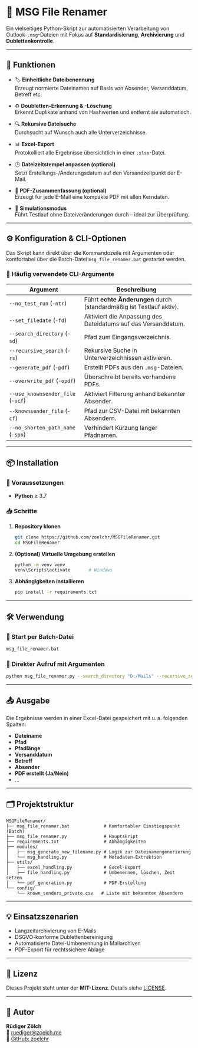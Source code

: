 # 📁 MSG File Renamer

Ein vielseitiges Python-Skript zur automatisierten Verarbeitung von Outlook-`.msg`-Dateien mit Fokus auf **Standardisierung**, **Archivierung** und **Dublettenkontrolle**.

---

## 🚀 Funktionen

- 🏷️ **Einheitliche Dateibenennung**  
  Erzeugt normierte Dateinamen auf Basis von Absender, Versanddatum, Betreff etc.

- ♻️ **Doubletten-Erkennung & -Löschung**  
  Erkennt Duplikate anhand von Hashwerten und entfernt sie automatisch.

- 🔍 **Rekursive Dateisuche**  
  Durchsucht auf Wunsch auch alle Unterverzeichnisse.

- 📊 **Excel-Export**  
  Protokolliert alle Ergebnisse übersichtlich in einer `.xlsx`-Datei.

- 🕒 **Dateizeitstempel anpassen (optional)**  
  Setzt Erstellungs-/Änderungsdatum auf den Versandzeitpunkt der E-Mail.

- 🧾 **PDF-Zusammenfassung (optional)**  
  Erzeugt für jede E-Mail eine kompakte PDF mit allen Kerndaten.

- 🧪 **Simulationsmodus**  
  Führt Testlauf ohne Dateiveränderungen durch – ideal zur Überprüfung.

---

## ⚙️ Konfiguration & CLI-Optionen

Das Skript kann direkt über die Kommandozeile mit Argumenten oder komfortabel über die Batch-Datei `msg_file_renamer.bat` gestartet werden.

### 🧾 Häufig verwendete CLI-Argumente

| Argument                      | Beschreibung                                                                |
|-------------------------------|-----------------------------------------------------------------------------|
| `--no_test_run` (`-ntr`)      | Führt **echte Änderungen** durch (standardmäßig ist Testlauf aktiv).        |
| `--set_filedate` (`-fd`)      | Aktiviert die Anpassung des Dateidatums auf das Versanddatum.              |
| `--search_directory` (`-sd`)  | Pfad zum Eingangsverzeichnis.                                              |
| `--recursive_search` (`-rs`)  | Rekursive Suche in Unterverzeichnissen aktivieren.                         |
| `--generate_pdf` (`-pdf`)     | Erstellt PDFs aus den `.msg`-Dateien.                                      |
| `--overwrite_pdf` (`-opdf`)   | Überschreibt bereits vorhandene PDFs.                                      |
| `--use_knownsender_file` (`-ucf`) | Aktiviert Filterung anhand bekannter Absender.                         |
| `--knownsender_file` (`-cf`)  | Pfad zur CSV-Datei mit bekannten Absendern.                                |
| `--no_shorten_path_name` (`-spn`) | Verhindert Kürzung langer Pfadnamen.                                 |

---

## 📦 Installation

### 🔧 Voraussetzungen

- **Python** ≥ 3.7

### 📥 Schritte

1. **Repository klonen**  
   ```bash
   git clone https://github.com/zoelchr/MSGFileRenamer.git
   cd MSGFileRenamer
   ```

2. **(Optional) Virtuelle Umgebung erstellen**  
   ```bash
   python -m venv venv
   venv\Scripts\activate       # Windows
   ```

3. **Abhängigkeiten installieren**  
   ```bash
   pip install -r requirements.txt
   ```

---

## 🛠 Verwendung

### 📁 Start per Batch-Datei
```bash
msg_file_renamer.bat
```

### 🔄 Direkter Aufruf mit Argumenten
```bash
python msg_file_renamer.py --search_directory "D:/Mails" --recursive_search --generate_pdf --no_test_run
```

---

## 📤 Ausgabe

Die Ergebnisse werden in einer Excel-Datei gespeichert mit u. a. folgenden Spalten:

- **Dateiname**
- **Pfad**
- **Pfadlänge**
- **Versanddatum**
- **Betreff**
- **Absender**
- **PDF erstellt (Ja/Nein)**
- ...

---

## 🗂️ Projektstruktur

```plaintext
MSGFileRenamer/
├── msg_file_renamer.bat             # Komfortabler Einstiegspunkt (Batch)
├── msg_file_renamer.py              # Hauptskript
├── requirements.txt                 # Abhängigkeiten
├── modules/
│   ├── msg_generate_new_filename.py # Logik zur Dateinamengenerierung
│   └── msg_handling.py              # Metadaten-Extraktion
├── utils/
│   ├── excel_handling.py            # Excel-Export
│   ├── file_handling.py             # Umbenennen, löschen, Zeit setzen
│   └── pdf_generation.py            # PDF-Erstellung
└── config/
    └── known_senders_private.csv   # Liste mit bekannten Absendern
```

---

## 💡 Einsatzszenarien

- Langzeitarchivierung von E-Mails
- DSGVO-konforme Dublettenbereinigung
- Automatisierte Datei-Umbenennung in Mailarchiven
- PDF-Export für rechtssichere Ablage

---

## 📝 Lizenz

Dieses Projekt steht unter der **MIT-Lizenz**. Details siehe [LICENSE](LICENSE).

---

## 👤 Autor

**Rüdiger Zölch**  
📧 ruediger@zoelch.me  
🔗 [GitHub: zoelchr](https://github.com/zoelchr)
